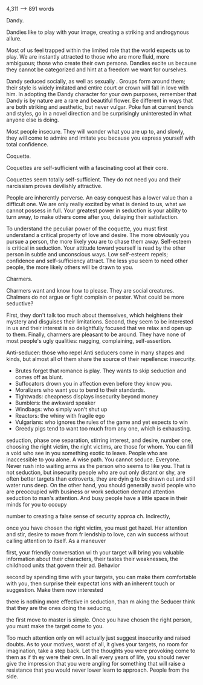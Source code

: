 4,311 --> 891 words



Dandy.

Dandies like to play with your image, creating a striking and androgynous allure.


Most of us feel trapped within the limited role that the world expects us to play. We are instantly attracted to those who are more fluid, more ambiguous; those who create their own persona. Dandies excite us because they cannot be categorized and hint at a freedom we want for ourselves.

Dandy seduced socially, as well as sexually . Groups form around them; their style is widely imitated and entire court or crown will fall in love with him. In adopting the Dandy character for your own purposes, remember that Dandy is by nature are a rare and beautiful flower. Be different in ways that are both striking and aesthetic, but never vulgar. Poke fun at current trends and styles, go in a novel direction and be surprisingly uninterested in what anyone else is doing.

Most people insecure. They will wonder what you are up to, and slowly, they will come to admire and imitate you because you express yourself with total confidence.





Coquette.

Coquettes are self-sufficient with a fascinating cool at their core.

Coquettes seem totally self-sufficient. They do not need you and their narcissism proves devilishly attractive.

People are inherently perverse. An easy conquest has a lower value than a difficult one. We are only really excited by what is denied to us, what we cannot possess in full. Your greatest power in seduction is your ability to turn away, to make others come after you, delaying their satisfaction.

To understand the peculiar power of the coquette, you must first understand a critical property of love and desire. The more obviously you pursue a person, the more likely you are to chase them away. Self-esteem is critical in seduction. Your attitude toward yourself is read by the other person in subtle and unconscious ways. Low self-esteem repels; confidence and self-sufficiency attract. The less you seem to need other people, the more likely others will be drawn to you.





Charmers.

Charmers want and know how to please. They are social creatures. Chalmers do not argue or fight complain or pester. What could be more seductive?

First, they don't talk too much about themselves, which heightens their mystery and disguises their limitations. Second, they seem to be interested in us and their interest is so delightfully focused that we relax and open up to them. Finally, charmers are pleasant to be around. They have none of most people's ugly qualities: nagging, complaining, self-assertion.





Anti-seducer: those who repel
Anti seducers come in many shapes and kinds, but almost all of them share the source of their repellence: insecurity.


- Brutes forget that romance is play. They wants to skip seduction and comes off as blunt.
- Suffocators drown you in affection even before they know you.
- Moralizers who want you to bend to their standards.
- Tightwads: cheapness displays insecurity beyond money
- Bumblers: the awkward speaker
- Windbags: who simply won't shut up
- Reactors: the whiny with fragile ego
- Vulgarians: who ignores the rules of the game and yet expects to win
- Greedy pigs tend to want too much from any one, which is exhausting.



 
 
 
 seduction, phase one separation, stirring interest, and desire, number 
one, choosing the right victim, the right victims, are those for whom. You can fill a void who see in you something exotic to leave. People who are inaccessible to you alone.
 A wise path. You cannot seduce. Everyone. Never rush into waiting arms as the person who seems to like you. That is not 
seduction, but insecurity people who are out only distant or shy, are often better targets than extroverts, they are dyin
g to be drawn out and still water runs deep. On the other hand, you should generally avoid people who are preoccupied with business or work seduction demand attention seduction to man's attention.
 And busy people have a little space in their minds for you to occupy
 
 

number to creating a false sense of security approa
ch. Indirectly,

once you have chosen the right victim, you must get hazel. Her attention and stir, desire to move from fr
iendship to love, can win success without calling attention to itself. As a maneuver

first, your friendly conversation wi
th your target will bring you valuable information about their characters, their tastes their weaknesses, the childhood units that govern their ad.
 Behavior
 
second by spending time with your targets, you can make them comfortable with you, then surprise their expectat
ions with an inherent touch or suggestion. Make them now interested

there is nothing more effective in seduction, than m
aking the Seducer think that they are the ones doing the seducing,

the first move to master is simple. Once you have chosen the right person, you must make the target come to you. 


Too much attention only on will actually just suggest insecurity and raised doubts. As to your motives, worst of all, it gives your targets, no room for imagination, take a step back. Let the thoughts you were provoking come to them as if th
ey were their own. In all every years of life, you should never give the impression that you were angling for something that will raise a resistance that you would never lower learn to approach. People from the side.